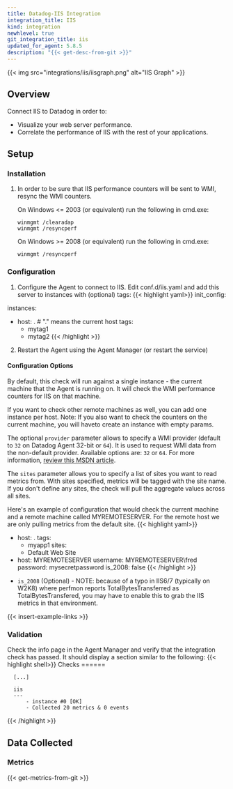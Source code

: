 ```yaml
---
title: Datadog-IIS Integration
integration_title: IIS
kind: integration
newhlevel: true
git_integration_title: iis
updated_for_agent: 5.8.5
description: "{{< get-desc-from-git >}}"
---
```


{{< img src="integrations/iis/iisgraph.png" alt="IIS Graph" >}}

## Overview

Connect IIS to Datadog in order to:

* Visualize your web server performance.
* Correlate the performance of IIS with the rest of your applications.

## Setup
### Installation

1.  In order to be sure that IIS performance counters will be sent to WMI, resync the WMI counters.

    On Windows <= 2003 (or equivalent) run the following in cmd.exe:

        winmgmt /clearadap
        winmgmt /resyncperf

    On Windows >= 2008 (or equivalent) run the following in cmd.exe:

        winmgmt /resyncperf

### Configuration

1.  Configure the Agent to connect to IIS. Edit conf.d/iis.yaml and add this server to instances with (optional) tags:
{{< highlight yaml>}}
init_config:

instances:
  - host: . # "." means the current host
    tags:
      - mytag1
      - mytag2
{{< /highlight >}}

2.  Restart the Agent using the Agent Manager (or restart the service)

#### Configuration Options

By default, this check will run against a single instance - the current machine that
the Agent is running on. It will check the WMI performance counters for IIS on that machine.

If you want to check other remote machines as well, you can add one instance per host.
Note: If you also want to check the counters on the current machine, you will haveto create an instance with empty params.

The optional `provider` parameter allows to specify a WMI provider (default to `32`
on Datadog Agent 32-bit or `64`). It is used to request WMI data from the non-default
provider. Available options are: `32` or `64`. For more information,
[review this MSDN article](https://msdn.microsoft.com/en-us/library/aa393067.aspx).

The `sites` parameter allows you to specify a list of sites you want to read metrics
from. With sites specified, metrics will be tagged with the site name. If you don't
define any sites, the check will pull the aggregate values across all sites.

Here's an example of configuration that would check the current machine and a remote machine
called MYREMOTESERVER. For the remote host we are only pulling metrics from the default site.
{{< highlight yaml>}}
- host: .
  tags:
    - myapp1
  sites:
    - Default Web Site
- host: MYREMOTESERVER
  username: MYREMOTESERVER\fred
  password: mysecretpassword
  is_2008: false
{{< /highlight >}}

* `is_2008` (Optional) - NOTE: because of a typo in IIS6/7 (typically on W2K8) where perfmon reports TotalBytesTransferred as TotalBytesTransfered, you may have to enable this to grab the IIS metrics in that environment.

{{< insert-example-links >}}

### Validation

Check the info page in the Agent Manager and verify that the integration check has passed. It should display a section similar to the following:
{{< highlight shell>}}
    Checks
    ======

      [...]

      iis
      ---
          - instance #0 [OK]
          - Collected 20 metrics & 0 events
{{< /highlight >}}

## Data Collected
### Metrics

{{< get-metrics-from-git >}}



